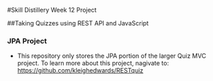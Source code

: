 #Skill Distillery Week 12 Project

##Taking Quizzes using REST API and JavaScript

### JPA Project
- This repository only stores the JPA portion of the larger Quiz MVC project. To learn more about this project, nagivate to:
https://github.com/kleighedwards/RESTquiz
